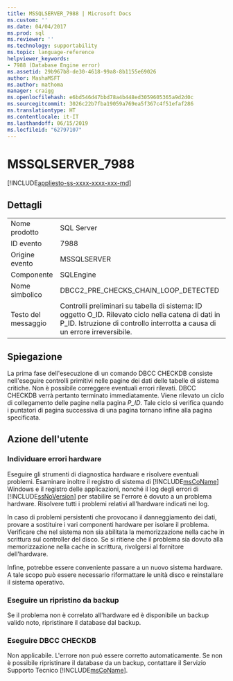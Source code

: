```yaml
---
title: MSSQLSERVER_7988 | Microsoft Docs
ms.custom: ''
ms.date: 04/04/2017
ms.prod: sql
ms.reviewer: ''
ms.technology: supportability
ms.topic: language-reference
helpviewer_keywords:
- 7988 (Database Engine error)
ms.assetid: 29b967b8-de30-4618-99a8-8b1155e69026
author: MashaMSFT
ms.author: mathoma
manager: craigg
ms.openlocfilehash: e6bd546d47bbd78a4b448ed3059605365a9d2d0c
ms.sourcegitcommit: 3026c22b7fba19059a769ea5f367c4f51efaf286
ms.translationtype: HT
ms.contentlocale: it-IT
ms.lasthandoff: 06/15/2019
ms.locfileid: "62797107"
---
```

# <a name="mssqlserver7988"></a>MSSQLSERVER_7988
[!INCLUDE[appliesto-ss-xxxx-xxxx-xxx-md](../../includes/appliesto-ss-xxxx-xxxx-xxx-md.md)]
  
## <a name="details"></a>Dettagli  
  
|||  
|-|-|  
|Nome prodotto|SQL Server|  
|ID evento|7988|  
|Origine evento|MSSQLSERVER|  
|Componente|SQLEngine|  
|Nome simbolico|DBCC2_PRE_CHECKS_CHAIN_LOOP_DETECTED|  
|Testo del messaggio|Controlli preliminari su tabella di sistema: ID oggetto O_ID. Rilevato ciclo nella catena di dati in P_ID. Istruzione di controllo interrotta a causa di un errore irreversibile.|  
  
## <a name="explanation"></a>Spiegazione  
La prima fase dell'esecuzione di un comando DBCC CHECKDB consiste nell'eseguire controlli primitivi nelle pagine dei dati delle tabelle di sistema critiche. Non è possibile correggere eventuali errori rilevati. DBCC CHECKDB verrà pertanto terminato immediatamente. Viene rilevato un ciclo di collegamento delle pagine nella pagina *P_ID*. Tale ciclo si verifica quando i puntatori di pagina successiva di una pagina tornano infine alla pagina specificata.  
  
## <a name="user-action"></a>Azione dell'utente  
  
### <a name="look-for-hardware-failure"></a>Individuare errori hardware  
Eseguire gli strumenti di diagnostica hardware e risolvere eventuali problemi. Esaminare inoltre il registro di sistema di [!INCLUDE[msCoName](../../includes/msconame-md.md)] Windows e il registro delle applicazioni, nonché il log degli errori di [!INCLUDE[ssNoVersion](../../includes/ssnoversion-md.md)] per stabilire se l'errore è dovuto a un problema hardware. Risolvere tutti i problemi relativi all'hardware indicati nei log.  
  
In caso di problemi persistenti che provocano il danneggiamento dei dati, provare a sostituire i vari componenti hardware per isolare il problema. Verificare che nel sistema non sia abilitata la memorizzazione nella cache in scrittura sul controller del disco. Se si ritiene che il problema sia dovuto alla memorizzazione nella cache in scrittura, rivolgersi al fornitore dell'hardware.  
  
Infine, potrebbe essere conveniente passare a un nuovo sistema hardware. A tale scopo può essere necessario riformattare le unità disco e reinstallare il sistema operativo.  
  
### <a name="restore-from-backup"></a>Eseguire un ripristino da backup  
Se il problema non è correlato all'hardware ed è disponibile un backup valido noto, ripristinare il database dal backup.  
  
### <a name="run-dbcc-checkdb"></a>Eseguire DBCC CHECKDB  
Non applicabile. L'errore non può essere corretto automaticamente. Se non è possibile ripristinare il database da un backup, contattare il Servizio Supporto Tecnico [!INCLUDE[msCoName](../../includes/msconame-md.md)].  
  

